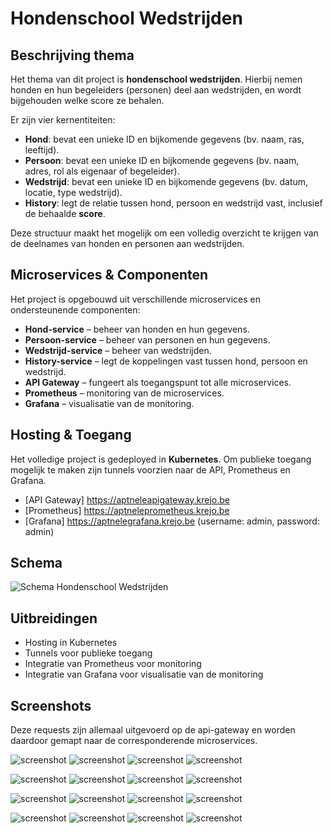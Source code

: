 # Hondenschool Wedstrijden

## Beschrijving thema
Het thema van dit project is **hondenschool wedstrijden**. Hierbij nemen honden en hun begeleiders (personen) deel aan wedstrijden, en wordt bijgehouden welke score ze behalen.

Er zijn vier kernentiteiten:

- **Hond**: bevat een unieke ID en bijkomende gegevens (bv. naam, ras, leeftijd).  
- **Persoon**: bevat een unieke ID en bijkomende gegevens (bv. naam, adres, rol als eigenaar of begeleider).  
- **Wedstrijd**: bevat een unieke ID en bijkomende gegevens (bv. datum, locatie, type wedstrijd).  
- **History**: legt de relatie tussen hond, persoon en wedstrijd vast, inclusief de behaalde **score**.  

Deze structuur maakt het mogelijk om een volledig overzicht te krijgen van de deelnames van honden en personen aan wedstrijden.  


## Microservices & Componenten
Het project is opgebouwd uit verschillende microservices en ondersteunende componenten:

- **Hond-service** – beheer van honden en hun gegevens.  
- **Persoon-service** – beheer van personen en hun gegevens.  
- **Wedstrijd-service** – beheer van wedstrijden.  
- **History-service** – legt de koppelingen vast tussen hond, persoon en wedstrijd.  
- **API Gateway** – fungeert als toegangspunt tot alle microservices.  
- **Prometheus** – monitoring van de microservices.  
- **Grafana** – visualisatie van de monitoring.


## Hosting & Toegang
Het volledige project is gedeployed in **Kubernetes**. Om publieke toegang mogelijk te maken zijn tunnels voorzien naar de API, Prometheus en Grafana.

- [API Gateway] https://aptneleapigateway.krejo.be
- [Prometheus] https://aptneleprometheus.krejo.be 
- [Grafana] https://aptnelegrafana.krejo.be  (username: admin, password: admin)


## Schema
![Schema Hondenschool Wedstrijden](/Screenshots/dogCompetitions.drawio.png)


## Uitbreidingen
- Hosting in Kubernetes  
- Tunnels voor publieke toegang  
- Integratie van Prometheus voor monitoring 
- Integratie van Grafana voor visualisatie van de monitoring   

## Screenshots
Deze requests zijn allemaal uitgevoerd op de api-gateway en worden daardoor gemapt naar de corresponderende microservices.

![screenshot](/Screenshots/dog-POST.png)
![screenshot](/Screenshots/dog-PUT.png)
![screenshot](/Screenshots/dog-GET.png)
![screenshot](/Screenshots/dog-GET%20all.png)


![screenshot](/Screenshots/person-POST.png)
![screenshot](/Screenshots/person-PUT.png)
![screenshot](/Screenshots/person-GET.png)
![screenshot](/Screenshots/person-GET%20all.png)

![screenshot](/Screenshots/competition-POST.png)
![screenshot](/Screenshots/competition-PUT.png)
![screenshot](/Screenshots/competition-GET.png)
![screenshot](/Screenshots/competition-GET%20all.png)


![screenshot](/Screenshots/history-POST.png)
![screenshot](/Screenshots/history-PUT.png)
![screenshot](/Screenshots/history-DELETE.png.png)
![screenshot](/Screenshots/history-GET.png)
